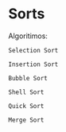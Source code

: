 # Sorts

Algoritimos:

	Selection Sort

	Insertion Sort

	Bubble Sort

	Shell Sort

	Quick Sort

	Merge Sort
